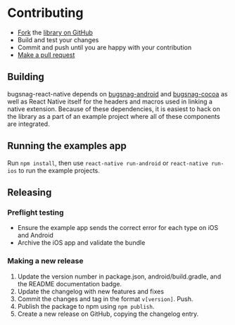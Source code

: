 # Contributing

* [Fork](https://help.github.com/articles/fork-a-repo) the
  [library on GitHub](https://github.com/bugsnag/bugsnag-react-native)
* Build and test your changes
* Commit and push until you are happy with your contribution
* [Make a pull request](https://help.github.com/articles/using-pull-requests)


## Building

bugsnag-react-native depends on
[bugsnag-android](https://github.com/bugsnag/bugsnag-android) and
[bugsnag-cocoa](https://github.com/bugsnag/bugsnag-cocoa) as well as React
Native itself for the headers and macros used in linking a native extension.
Because of these dependencies, it is easiest to hack on the library as a part of
an example project where all of these components are integrated.


## Running the examples app

Run `npm install`, then use `react-native run-android` or `react-native run-ios`
to run the example projects.

## Releasing

### Preflight testing

* Ensure the example app sends the correct error for each type on iOS and
  Android
* Archive the iOS app and validate the bundle

### Making a new release

1. Update the version number in package.json, android/build.gradle, and the
   README documentation badge.
2. Update the changelog with new features and fixes
3. Commit the changes and tag in the format `v[version]`. Push.
4. Publish the package to npm using `npm publish`.
5. Create a new release on GitHub, copying the changelog entry.
